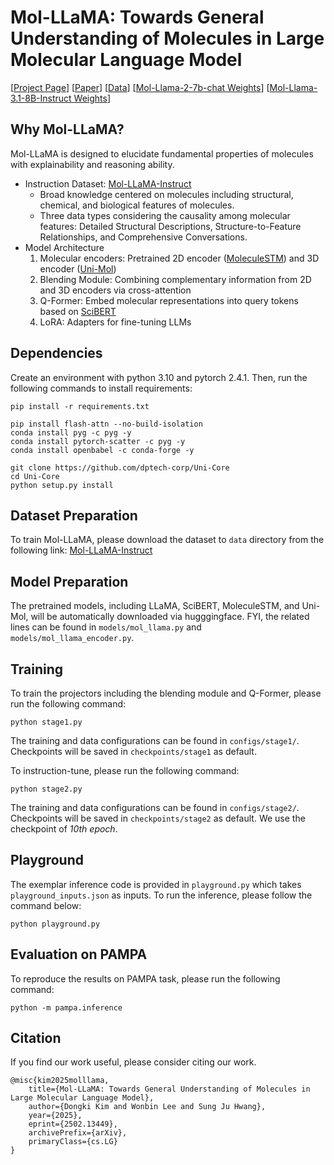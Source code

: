 # Mol-LLaMA: Towards General Understanding of Molecules in Large Molecular Language Model

[[Project Page](https://mol-llama.github.io/)] [[Paper](https://arxiv.org/abs/2502.13449)] [[Data](https://huggingface.co/datasets/DongkiKim/Mol-LLaMA-Instruct)] [[Mol-Llama-2-7b-chat Weights](https://huggingface.co/DongkiKim/Mol-Llama-2-7b-chat)] [[Mol-Llama-3.1-8B-Instruct Weights](https://huggingface.co/DongkiKim/Mol-Llama-3.1-8B-Instruct)]

## Why Mol-LLaMA?

Mol-LLaMA is designed to elucidate fundamental properties of molecules with explainability and reasoning ability.

- Instruction Dataset: [Mol-LLaMA-Instruct](https://huggingface.co/datasets/DongkiKim/Mol-LLaMA-Instruct)
  - Broad knowledge centered on molecules including structural, chemical, and biological features of molecules.
  - Three data types considering the causality among molecular features: Detailed Structural Descriptions, Structure-to-Feature Relationships, and Comprehensive Conversations.
- Model Architecture
    1) Molecular encoders: Pretrained 2D encoder ([MoleculeSTM](https://huggingface.co/chao1224/MoleculeSTM)) and 3D encoder ([Uni-Mol](https://huggingface.co/dptech/Uni-Mol-Models))
    2) Blending Module: Combining complementary information from 2D and 3D encoders via cross-attention
    3) Q-Former: Embed molecular representations into query tokens based on [SciBERT](https://huggingface.co/allenai/scibert_scivocab_uncased)
    4) LoRA: Adapters for fine-tuning LLMs

## Dependencies
Create an environment with python 3.10 and pytorch 2.4.1. Then, run the following commands to install requirements:
```
pip install -r requirements.txt

pip install flash-attn --no-build-isolation
conda install pyg -c pyg -y
conda install pytorch-scatter -c pyg -y
conda install openbabel -c conda-forge -y

git clone https://github.com/dptech-corp/Uni-Core
cd Uni-Core
python setup.py install
```

## Dataset Preparation
To train Mol-LLaMA, please download the dataset to `data` directory from the following link: [Mol-LLaMA-Instruct](https://huggingface.co/datasets/DongkiKim/Mol-LLaMA-Instruct)

## Model Preparation
The pretrained models, including LLaMA, SciBERT, MoleculeSTM, and Uni-Mol, will be automatically downloaded via hugggingface. FYI, the related lines can be found in `models/mol_llama.py` and `models/mol_llama_encoder.py`.

## Training
To train the projectors including the blending module and Q-Former, please run the following command:
```
python stage1.py
```
The training and data configurations can be found in `configs/stage1/`. Checkpoints will be saved in `checkpoints/stage1` as default.

To instruction-tune, please run the following command:
```
python stage2.py
```
The training and data configurations can be found in `configs/stage2/`. Checkpoints will be saved in `checkpoints/stage2` as default. We use the checkpoint of *10th epoch*.


## Playground
The exemplar inference code is provided in `playground.py` which takes `playground_inputs.json` as inputs. To run the inference, please follow the command below:
```
python playground.py
```

## Evaluation on PAMPA
To reproduce the results on PAMPA task, please run the following command:
```
python -m pampa.inference
```

## Citation

If you find our work useful, please consider citing our work.
```
@misc{kim2025molllama,
    title={Mol-LLaMA: Towards General Understanding of Molecules in Large Molecular Language Model},
    author={Dongki Kim and Wonbin Lee and Sung Ju Hwang},
    year={2025},
    eprint={2502.13449},
    archivePrefix={arXiv},
    primaryClass={cs.LG}
}
```
